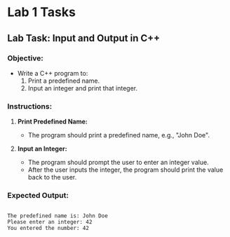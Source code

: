 # Lab 1 Tasks

## Lab Task: Input and Output in C++

### Objective:
- Write a C++ program to:
  1. Print a predefined name.
  2. Input an integer and print that integer.

### Instructions:
1. **Print Predefined Name:**
   - The program should print a predefined name, e.g., "John Doe".
   
2. **Input an Integer:**
   - The program should prompt the user to enter an integer value.
   - After the user inputs the integer, the program should print the value back to the user.

### Expected Output:
```plaintext

The predefined name is: John Doe
Please enter an integer: 42
You entered the number: 42
```